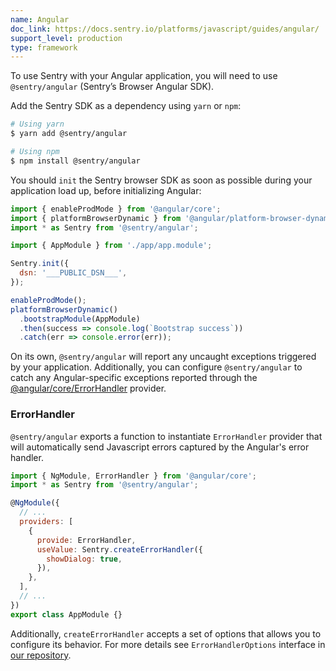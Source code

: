 ```yaml
---
name: Angular
doc_link: https://docs.sentry.io/platforms/javascript/guides/angular/
support_level: production
type: framework
---
```


To use Sentry with your Angular application, you will need to use `@sentry/angular` (Sentry’s Browser Angular SDK).

Add the Sentry SDK as a dependency using `yarn` or `npm`:

```bash
# Using yarn
$ yarn add @sentry/angular

# Using npm
$ npm install @sentry/angular
```

You should `init` the Sentry browser SDK as soon as possible during your application load up, before initializing Angular:

```javascript
import { enableProdMode } from '@angular/core';
import { platformBrowserDynamic } from '@angular/platform-browser-dynamic';
import * as Sentry from '@sentry/angular';

import { AppModule } from './app/app.module';

Sentry.init({
  dsn: '___PUBLIC_DSN___',
});

enableProdMode();
platformBrowserDynamic()
  .bootstrapModule(AppModule)
  .then(success => console.log(`Bootstrap success`))
  .catch(err => console.error(err));
```

On its own, `@sentry/angular` will report any uncaught exceptions triggered by your application. Additionally, you can configure `@sentry/angular` to catch any Angular-specific exceptions reported through the [@angular/core/ErrorHandler](https://angular.io/api/core/ErrorHandler) provider.

### ErrorHandler

`@sentry/angular` exports a function to instantiate `ErrorHandler` provider that will automatically send Javascript errors captured by the Angular's error handler.

```javascript
import { NgModule, ErrorHandler } from '@angular/core';
import * as Sentry from '@sentry/angular';

@NgModule({
  // ...
  providers: [
    {
      provide: ErrorHandler,
      useValue: Sentry.createErrorHandler({
        showDialog: true,
      }),
    },
  ],
  // ...
})
export class AppModule {}
```

Additionally, `createErrorHandler` accepts a set of options that allows you to configure its behavior. For more details see `ErrorHandlerOptions` interface in [our repository](https://github.com/getsentry/sentry-javascript/blob/master/packages/angular/src/errorhandler.ts).


<!-- TODO-ADD-VERIFICATION-EXAMPLE -->
